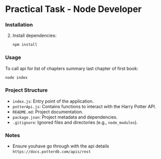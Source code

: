 
# Practical Task - Node Developer
### Installation

2. Install dependencies:
   ```bash
   npm install
   ```

### Usage

To call api for list of chapters summary last chapter of first book:
```bash
node index
```

### Project Structure

- `index.js`: Entry point of the application.
- `potterApi.js`: Contains functions to interact with the Harry Potter API.
- `README.md`: Project documentation.
- `package.json`: Project metadata and dependencies.
- `.gitignore`: Ignored files and directories (e.g., `node_modules`).

### Notes

- Ensure youhave go through with the api details 
```https://docs.potterdb.com/apis/rest```
